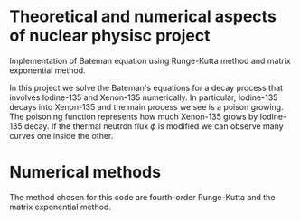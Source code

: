 # Theoretical and numerical aspects of nuclear physisc project
Implementation of Bateman equation using Runge-Kutta method and matrix exponential method.

In this project we solve the Bateman's equations for a decay process that involves Iodine-135 and Xenon-135 numerically. In particular, Iodine-135 decays into Xenon-135 and the main process we see is a poison growing. 
The poisoning function represents how much Xenon-135 grows by  Iodine-135 decay. If the thermal neutron flux $\phi$ is modified we can observe many curves one inside the other.

# Numerical methods
The method chosen for this code are fourth-order Runge-Kutta and the matrix exponential method.



